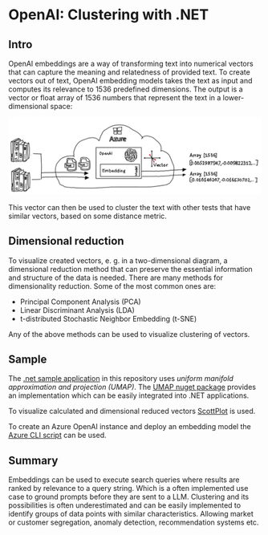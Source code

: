 # OpenAI: Clustering with .NET

## Intro

OpenAI embeddings are a way of transforming text into numerical vectors that can capture the meaning and relatedness of provided text. To create vectors out of text, OpenAI embedding models takes the text as input and computes its relevance to 1536 predefined dimensions. The output is a vector or float array of 1536 numbers that represent the text in a lower-dimensional space:

![Embedding Overview](./media/img/EmbeddingOverview.png)

This vector can then be used to cluster the text with other tests that have similar vectors, based on some distance metric.

## Dimensional reduction

To visualize created vectors, e. g. in a two-dimensional diagram, a dimensional reduction method that can preserve the essential information and structure of the data is needed. There are many methods for dimensionality reduction. Some of the most common ones are:

- Principal Component Analysis (PCA)
- Linear Discriminant Analysis (LDA)
- t-distributed Stochastic Neighbor Embedding (t-SNE)

Any of the above methods can be used to visualize clustering of vectors.

## Sample

The [.net sample application](./src/Notebook/Clustering.ipynb) in this repository uses *uniform manifold approximation and projection (UMAP)*. The [UMAP nuget package](https://www.nuget.org/packages/UMAP) provides an implementation which can be easily integrated into .NET applications.

To visualize calculated and dimensional reduced vectors [ScottPlot](https://www.nuget.org/packages/ScottPlot/5.0.8-beta) is used.

To create an Azure OpenAI instance and deploy an embedding model the [Azure CLI script](./src/CreateEnv/CreateEnv.azcli) can be used.

## Summary

Embeddings can be used to execute search queries where results are ranked by relevance to a query string. Which is a often implemented use case to ground prompts before they are sent to a LLM. Clustering and its possibilities is often underestimated and can be easily implemented to identify groups of data points with similar characteristics. Allowing market or customer segregation, anomaly detection, recommendation systems etc.
